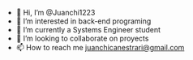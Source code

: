 - 👋 Hi, I’m @Juanchi1223
- 👀 I’m interested in back-end programing  
- 🌱 I’m currently a Systems Engineer student 
- 💞️ I’m looking to collaborate on proyects  
- 📫 How to reach me juanchicanestrari@gmail.com

<!---
Juanchi1223/Juanchi1223 is a ✨ special ✨ repository because its `README.md` (this file) appears on your GitHub profile.
You can click the Preview link to take a look at your changes.
--->
